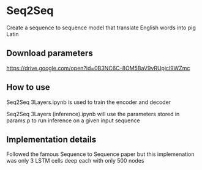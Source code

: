# Seq2Seq
Create a sequence to sequence model that translate English words into pig Latin 

## Download parameters

https://drive.google.com/open?id=0B3NC6C-8OM5BaV9vRUpjcl9WZmc

## How to use

Seq2Seq 3Layers.ipynb is used to train the encoder and decoder

Seq2Seq 3Layers (inference).ipynb will use the parameters stored in params.p to run inference on a given input sequence

## Implementation details

Followed the famous Sequence to Sequence paper but this implemenation was only 3 LSTM cells deep each with only 500 nodes 
